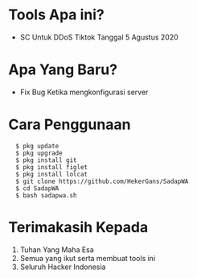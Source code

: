 # Tools Apa ini?
- SC Untuk DDoS Tiktok Tanggal 5 Agustus 2020

# Apa Yang Baru?
- Fix Bug Ketika mengkonfigurasi server

# Cara Penggunaan
```
  $ pkg update
  $ pkg upgrade
  $ pkg install git
  $ pkg install figlet
  $ pkg install lolcat
  $ git clone https://github.com/HekerGans/SadapWA
  $ cd SadapWA
  $ bash sadapwa.sh
 ```
 
# Terimakasih Kepada
1. Tuhan Yang Maha Esa
2. Semua yang ikut serta membuat tools ini
3. Seluruh Hacker Indonesia
